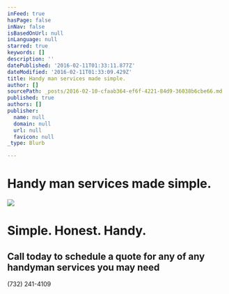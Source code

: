 ```yaml
---
inFeed: true
hasPage: false
inNav: false
isBasedOnUrl: null
inLanguage: null
starred: true
keywords: []
description: ''
datePublished: '2016-02-11T01:33:11.877Z'
dateModified: '2016-02-11T01:33:09.429Z'
title: Handy man services made simple.
author: []
sourcePath: _posts/2016-02-10-cfaab364-ef6f-4221-84d9-36038b6cbe66.md
published: true
authors: []
publisher:
  name: null
  domain: null
  url: null
  favicon: null
_type: Blurb

---
```

# Handy man services made simple.
![](https://the-grid-user-content.s3-us-west-2.amazonaws.com/382d4cbc-375b-4971-8e88-14b5de1b9c49.jpg)

# Simple.  Honest.  Handy.

## Call today to schedule a quote for any of  any handyman services you may need   
(732) 241-4109